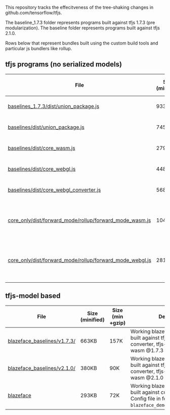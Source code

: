 This repository tracks the effecitveness of the tree-shaking changes in github.com/tensorflow/tfjs. 

The baseline_1.7.3 folder represents programs built against tfjs 1.7.3 (pre modularization).
The baseline folder represents programs built against tfjs 2.1.0.

Rows below that represent bundles built using the custom build tools and particular js bundlers like rollup.

## tfjs programs (no serialized models)

|File   |Size (minified)   |Size (min +gzip) |Desc   |
|---|---|---|---|
|[baselines_1.7.3/dist/union_package.js](https://ghcdn.rawgit.org/tafsiri/tfjs-treeshake/master/baselines_1.7.3/dist/union_package.js.html)|933KB   |217K  |Single op built against union + wasm (2.1.0)   |
|[baselines/dist/union_package.js](https://ghcdn.rawgit.org/tafsiri/tfjs-treeshake/master/baselines/dist/union_package.js.html)|745KB   |182K  |Single op built against union + wasm (2.1.0)   |
|[baselines/dist/core_wasm.js](https://ghcdn.rawgit.org/tafsiri/tfjs-treeshake/master/baselines/dist/core_wasm.js.html)|279KB   |71K  |Single op built against core + wasm (2.1.0)  |
|[baselines/dist/core_webgl.js](https://ghcdn.rawgit.org/tafsiri/tfjs-treeshake/master/baselines/dist/core_webgl.js.html)|448KB   |110K  |Single op built against core + webgl  (2.1.0) |
|[baselines/dist/core_webgl_converter.js](https://ghcdn.rawgit.org/tafsiri/tfjs-treeshake/master/baselines/dist/core_webgl_converter.js.html)|568K   |136K  |Single op built against core + converter + webgl  |
|[core_only/dist/forward_mode/rollup/forward_mode_wasm.js](https://ghcdn.rawgit.org/tafsiri/tfjs-treeshake/master/core_only/dist/forward_mode/rollup/forward_mode_wasm.js.html)|104K   |32K  |Single op call. { "kernels": ["Max"], "backends":  ["wasm"], "forwardModeOnly": true}   |
|[core_only/dist/forward_mode/rollup/forward_mode_webgl.js](https://ghcdn.rawgit.org/tafsiri/tfjs-treeshake/master/core_only/dist/forward_mode/rollup/forward_mode_webgl.js.html)|281K  |68K  |Single op call. { "kernels": ["Max"], "backends":  ["webgl"], "forwardModeOnly": true}   |
|   |   |   |


## tfjs-model based 

|File   |Size (minified)   |Size (min +gzip) |Desc   |
|---|---|---|---|
|[blazeface_baselines/v1.7.3/](https://ghcdn.rawgit.org/tafsiri/tfjs-treeshake/master/blazeface_baselines/v1.7.3/dist/blazeface_demo.js.html)|663KB   |157K  |Working blazeface demo built against tfjs-core, tfjs-converter, tfjs-backend-wasm @1.7.3  |
|[blazeface_baselines/v2.1.0/](https://ghcdn.rawgit.org/tafsiri/tfjs-treeshake/master/blazeface_baselines/v2.1.0/dist/blazeface_demo.js.html)|380KB   |90K  |Working blazeface demo built against tfjs-core, tfjs-converter, tfjs-backend-wasm @2.1.0   |
|[blazeface](https://ghcdn.rawgit.org/tafsiri/tfjs-treeshake/master/blazeface/dist/blazeface_demo.js.html)|293KB   |72K  |Working blazeface demo built against custom build. Config file in folder `blazeface_demo.config.json`. |